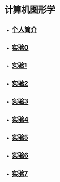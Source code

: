 # 计算机图形学

* ## [个人简介]()  

* ## [实验0](https://itachi-zyt.github.io/little%20dog.png)  
 
* ## [实验1](https://itachi-zyt.github.io/%E5%AE%9E%E9%AA%8C%E4%B8%80.html)

* ## [实验2](https://itachi-zyt.github.io/201812213501021/index.html)    

* ## [实验3](https://itachi-zyt.github.io/201812213501021/index.html)   
 
* ## [实验4](https://itachi-zyt.github.io/201812213501021-lab4/index.html)

* ## [实验5](https://itachi-zyt.github.io/201812213501021-lab5/lab5/lab5.html) 

* ## [实验6](https://itachi-zyt.github.io/201812213501021-6/index.html) 

* ## [实验7](https://itachi-zyt.github.io/201812213501021-7/index.html) 


